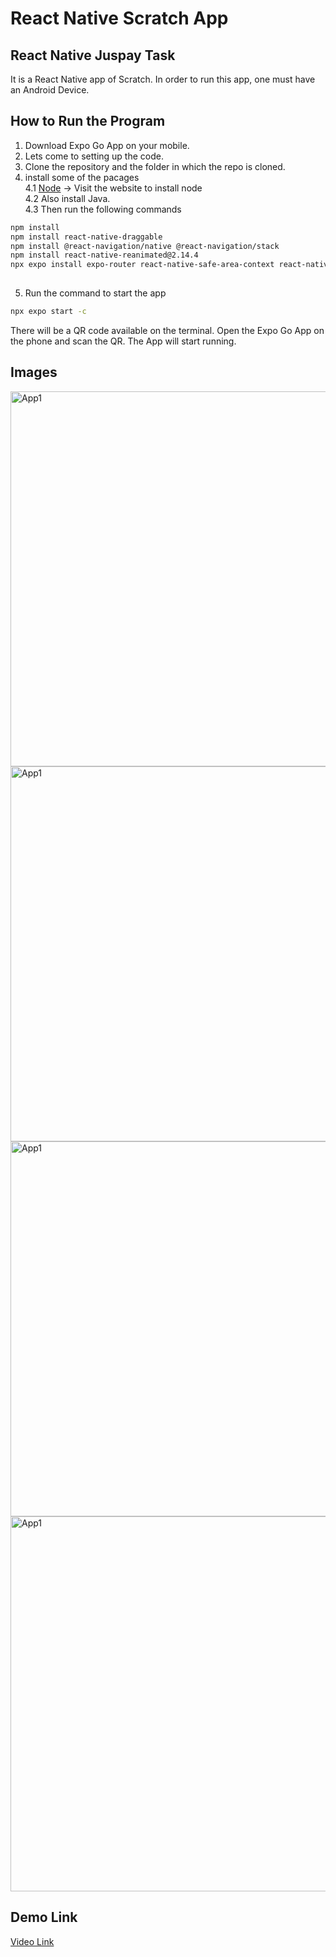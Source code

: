 # React Native Scratch App
## React Native Juspay Task

It is a React Native app of Scratch. In order to run this app, one must have an Android Device. 

## How to Run the Program
1. Download Expo Go App on your mobile. 
2. Lets come to setting up the code. 
3. Clone the repository and the folder in which the repo is cloned. 
4. install some of the pacages<br>
   4.1 [Node](https://nodejs.org/en/download/prebuilt-binaries) -> Visit the website to install node<br>
   4.2 Also install Java.<br>
   4.3 Then run the following commands<br>
```bash
npm install
npm install react-native-draggable
npm install @react-navigation/native @react-navigation/stack
npm install react-native-reanimated@2.14.4
npx expo install expo-router react-native-safe-area-context react-native-screens expo-linking expo-constants expo-status-bar
  
```
5. Run the command to start the app
```bash
npx expo start -c
```
There will be a QR code available on the terminal. Open the Expo Go App on the phone and scan the QR.
The App will start running. 

## Images
<img src="https://github.com/user-attachments/assets/2ed120d6-2c85-4641-a68c-83f1898daaae" alt="App1" height="600"/>
<img src="https://github.com/user-attachments/assets/3650e1a1-c487-4615-87eb-2fdc1be958eb" alt="App1" height="600"/>
<img src="https://github.com/user-attachments/assets/0e6e55e6-2ae9-46d3-a0b9-9ea510990416" alt="App1" height="600"/>
<img src="https://github.com/user-attachments/assets/5a091110-93c7-477f-8fac-4ac00b7461a9" alt="App1" height="600"/>

## Demo Link
[Video Link](https://youtu.be/dPX9prKt0X4?si=hbFDW4u9DIs9EPRY)
